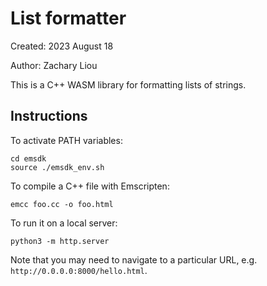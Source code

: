 # List formatter

Created: 2023 August 18

Author: Zachary Liou

This is a C++ WASM library for formatting lists of strings.

## Instructions

To activate PATH variables:

```
cd emsdk
source ./emsdk_env.sh
```

To compile a C++ file with Emscripten:

```
emcc foo.cc -o foo.html
```

To run it on a local server:

```
python3 -m http.server
```

Note that you may need to navigate to a particular URL, e.g. `http://0.0.0.0:8000/hello.html`.

